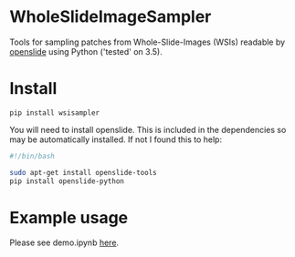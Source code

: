# WholeSlideImageSampler

Tools for sampling patches from Whole-Slide-Images (WSIs) readable by [openslide](https://openslide.org/) using Python ('tested' on 3.5).

# Install

`pip install wsisampler`

You will need to install openslide. This is included in the dependencies so may be automatically installed. If not I found this to help:

```bash
#!/bin/bash

sudo apt-get install openslide-tools
pip install openslide-python
```

# Example usage

Please see demo.ipynb [here](https://github.com/Peter554/WholeSlideImageSampler/blob/master/demo.ipynb).